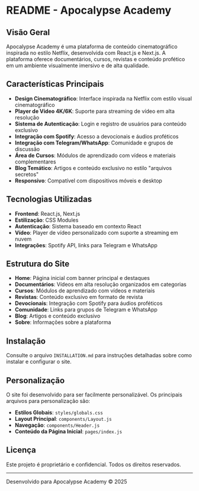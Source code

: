 # README - Apocalypse Academy

## Visão Geral

Apocalypse Academy é uma plataforma de conteúdo cinematográfico inspirada no estilo Netflix, desenvolvida com React.js e Next.js. A plataforma oferece documentários, cursos, revistas e conteúdo profético em um ambiente visualmente imersivo e de alta qualidade.

## Características Principais

- **Design Cinematográfico**: Interface inspirada na Netflix com estilo visual cinematográfico
- **Player de Vídeo 4K/6K**: Suporte para streaming de vídeo em alta resolução
- **Sistema de Autenticação**: Login e registro de usuários para conteúdo exclusivo
- **Integração com Spotify**: Acesso a devocionais e áudios proféticos
- **Integração com Telegram/WhatsApp**: Comunidade e grupos de discussão
- **Área de Cursos**: Módulos de aprendizado com vídeos e materiais complementares
- **Blog Temático**: Artigos e conteúdo exclusivo no estilo "arquivos secretos"
- **Responsivo**: Compatível com dispositivos móveis e desktop

## Tecnologias Utilizadas

- **Frontend**: React.js, Next.js
- **Estilização**: CSS Modules
- **Autenticação**: Sistema baseado em contexto React
- **Vídeo**: Player de vídeo personalizado com suporte a streaming em nuvem
- **Integrações**: Spotify API, links para Telegram e WhatsApp

## Estrutura do Site

- **Home**: Página inicial com banner principal e destaques
- **Documentários**: Vídeos em alta resolução organizados em categorias
- **Cursos**: Módulos de aprendizado com vídeos e materiais
- **Revistas**: Conteúdo exclusivo em formato de revista
- **Devocionais**: Integração com Spotify para áudios proféticos
- **Comunidade**: Links para grupos de Telegram e WhatsApp
- **Blog**: Artigos e conteúdo exclusivo
- **Sobre**: Informações sobre a plataforma

## Instalação

Consulte o arquivo `INSTALLATION.md` para instruções detalhadas sobre como instalar e configurar o site.

## Personalização

O site foi desenvolvido para ser facilmente personalizável. Os principais arquivos para personalização são:

- **Estilos Globais**: `styles/globals.css`
- **Layout Principal**: `components/Layout.js`
- **Navegação**: `components/Header.js`
- **Conteúdo da Página Inicial**: `pages/index.js`

## Licença

Este projeto é proprietário e confidencial. Todos os direitos reservados.

---

Desenvolvido para Apocalypse Academy © 2025
